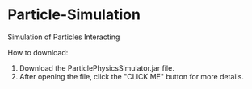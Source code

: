 # Particle-Simulation
Simulation of Particles Interacting

How to download:
1. Download the ParticlePhysicsSimulator.jar file.
2. After opening the file, click the "CLICK ME" button for more details. 

